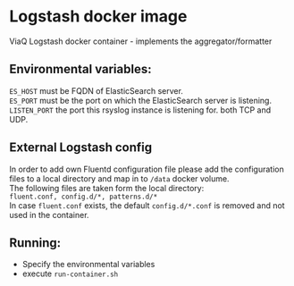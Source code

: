 # Logstash docker image
ViaQ Logstash docker container - implements the aggregator/formatter

## Environmental variables:
`ES_HOST` must be FQDN of ElasticSearch server.  
`ES_PORT` must be the port on which the ElasticSearch server is listening.  
`LISTEN_PORT` the port this rsyslog instance is listening for. both TCP and UDP.  

## External Logstash config
In order to add own Fluentd configuration file please add the configuration files to a local directory and map in to `/data` docker volume.  
The following files are taken form the local directory:  
`fluent.conf, config.d/*, patterns.d/*`  
In case `fluent.conf` exists, the default `config.d/*.conf` is removed and not used in the container.

## Running:
* Specify the environmental variables
* execute `run-container.sh`
